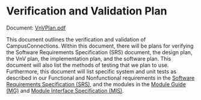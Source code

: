# Verification and Validation Plan

Document: [VnVPlan.pdf](VnVPlan.pdf)

This document outlines the verification and validation of CampusConnections. Within this document, there will be plans for verifying the Software Requirements Specification (SRS) document, the design plan, the VnV plan, the implementation plan, and the software plan. This document will also list the methods of testing that we plan to use. Furthermore, this document will list specific system and unit tests as described in our Functional and Nonfunctional requirements in the [Software Requirements Specification (SRS)](../SRS/SRS.pdf), and the modules in the [Module Guide (MG)](../Design/SoftArchitecture/MG.pdf) and [Module Interface Specification (MIS)](../Design/SoftDetailedDes/MIS.pdf).
